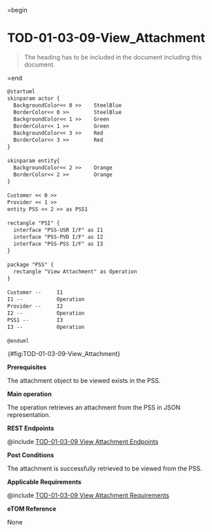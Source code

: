 =begin

# TOD-01-03-09-View_Attachment

> The heading has to be included in the document including this document.

=end

```plantuml
@startuml
skinparam actor {
  BackgroundColor<< 0 >> 	SteelBlue
  BorderColor<< 0 >> 		SteelBlue
  BackgroundColor<< 1 >> 	Green
  BorderColor<< 1 >> 		Green
  BackgroundColor<< 3 >> 	Red
  BorderColor<< 3 >> 		Red
}

skinparam entity{
  BackgroundColor<< 2 >> 	Orange
  BorderColor<< 2 >> 		Orange
}

Customer << 0 >> 
Provider << 1 >>
entity PSS << 2 >> as PSS1

rectangle "PSI" {
  interface "PSS-USR I/F" as I1
  interface "PSS-PVD I/F" as I2
  interface "PSS-PSS I/F" as I3
}

package "PSS" {
  rectangle "View Attachment" as Operation
}

Customer --	    I1
I1 --           Operation
Provider --	    I2
I2 --           Operation
PSS1 --         I3
I3 --           Operation

@enduml

```

![**TOD-01-03-09**: View Attachment](../../common/pixel.png){#fig:TOD-01-03-09-View_Attachment}

**Prerequisites**

The attachment object to be viewed exists in the PSS.

**Main operation**

The operation retrieves an attachment from the PSS in JSON representation.

**REST Endpoints**

@include [TOD-01-03-09 View Attachment Endpoints](endpoints/TOD-01-03-09-View_Attachment-endpoints.md)

**Post Conditions**

The attachment is successfully retrieved to be viewed from the PSS.

**Applicable Requirements**

@include [TOD-01-03-09 View Attachment Requirements](requirements/TOD-01-03-09-View_Attachment-requirements.md)

**eTOM Reference**

None
